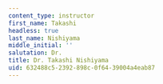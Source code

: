 ```yaml
---
content_type: instructor
first_name: Takashi
headless: true
last_name: Nishiyama
middle_initial: ''
salutation: Dr.
title: Dr. Takashi Nishiyama
uid: 632488c5-2392-898c-0f64-39004a4eab87
---
```

